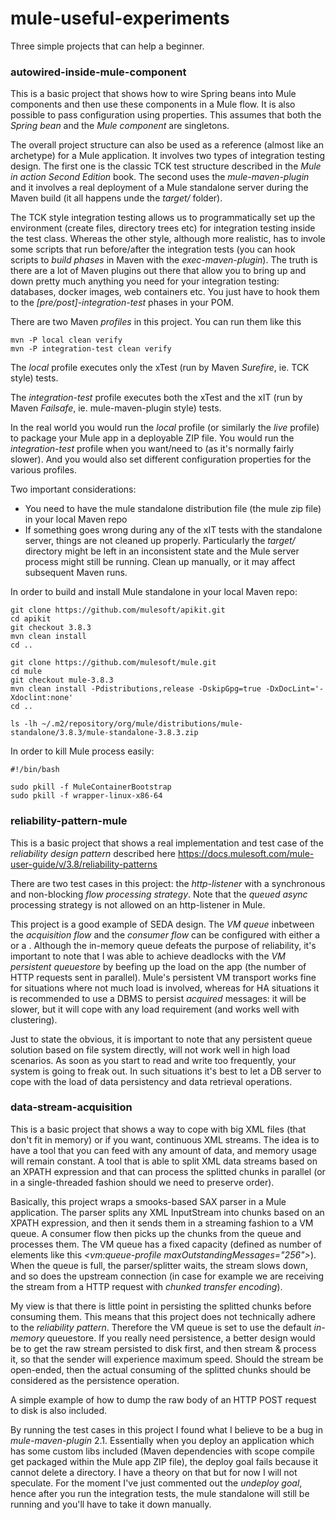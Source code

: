 # mule-useful-experiments
Three simple projects that can help a beginner.

### autowired-inside-mule-component

This is a basic project that shows how to wire Spring beans into Mule components and then use these components in a Mule flow. It is also possible to pass configuration using properties. This assumes that both the _Spring bean_ and the _Mule component_ are singletons.

The overall project structure can also be used as a reference (almost like an archetype) for a Mule application. It involves two types of integration testing design. The first one is the classic TCK test structure described in the _Mule in action Second Edition_ book. The second uses the _mule-maven-plugin_ and it involves a real deployment of a Mule standalone server during the Maven build (it all happens unde the _target/_ folder).

The TCK style integration testing allows us to programmatically set up the environment (create files, directory trees etc) for integration testing inside the test class. Whereas the other style, although more realistic, has to invole some scripts that run before/after the integration tests (you can hook scripts to _build phases_ in Maven with the _exec-maven-plugin_). The truth is there are a lot of Maven plugins out there that allow you to bring up and down pretty much anything you need for your integration testing: databases, docker images, web containers etc. You just have to hook them to the _[pre/post]-integration-test_ phases in your POM.

There are two Maven _profiles_ in this project. You can run them like this
```
mvn -P local clean verify
mvn -P integration-test clean verify
```
The _local_ profile executes only the xTest (run by Maven _Surefire_, ie. TCK style) tests.

The _integration-test_ profile executes both the xTest and the xIT (run by Maven _Failsafe_, ie. mule-maven-plugin style) tests.

In the real world you would run the _local_ profile (or similarly the _live_ profile) to package your Mule app in a deployable ZIP file. You would run the _integration-test_ profile when you want/need to (as it's normally fairly slower). And you would also set different configuration properties for the various profiles.

Two important considerations:
* You need to have the mule standalone distribution file (the mule zip file) in your local Maven repo
* If something goes wrong during any of the xIT tests with the standalone server, things are not cleaned up properly. Particularly the _target/_ directory might be left in an inconsistent state and the Mule server process might still be running. Clean up manually, or it may affect subsequent Maven runs.

In order to build and install Mule standalone in your local Maven repo:
 
 ```
git clone https://github.com/mulesoft/apikit.git
cd apikit
git checkout 3.8.3
mvn clean install
cd ..

git clone https://github.com/mulesoft/mule.git
cd mule
git checkout mule-3.8.3
mvn clean install -Pdistributions,release -DskipGpg=true -DxDocLint='-Xdoclint:none'
cd ..

ls -lh ~/.m2/repository/org/mule/distributions/mule-standalone/3.8.3/mule-standalone-3.8.3.zip
```
In order to kill Mule process easily:
 ```
 #!/bin/bash

sudo pkill -f MuleContainerBootstrap
sudo pkill -f wrapper-linux-x86-64
 ```
 
### reliability-pattern-mule

This is a basic project that shows a real implementation and test case of the _reliability design pattern_ described here https://docs.mulesoft.com/mule-user-guide/v/3.8/reliability-patterns

There are two test cases in this project: the _http-listener_ with a synchronous and non-blocking _flow processing strategy_. Note that the _queued async_ processing strategy is not allowed on an http-listener in Mule.

This project is a good example of SEDA design. The _VM queue_ inbetween the _acquisition flow_ and the _consumer flow_ can be configured with either a _<default-persistent-queue-store/>_ or a _<default-in-memory-queue-store/>_. Although the in-memory queue defeats the purpose of reliability, it's important to note that I was able to achieve deadlocks with the _VM persistent queuestore_ by beefing up the load on the app (the number of HTTP requests sent in parallel). Mule's persistent VM transport works fine for situations where not much load is involved, whereas for HA situations it is recommended to use a DBMS to persist _acquired_ messages: it will be slower, but it will cope with any load requirement (and works well with clustering).

Just to state the obvious, it is important to note that any persistent queue solution based on file system directly, will not work well in high load scenarios. As soon as you start to read and write too frequently, your system is going to freak out. In such situations it's best to let a DB server to cope with the load of data persistency and data retrieval operations.

### data-stream-acquisition

This is a basic project that shows a way to cope with big XML files (that don't fit in memory) or if you want, continuous XML streams. The idea is to have a tool that you can feed with any amount of data, and memory usage will remain constant. A tool that is able to split XML data streams based on an XPATH expression and that can process the splitted chunks in parallel (or in a single-threaded fashion should we need to preserve order).

Basically, this project wraps a smooks-based SAX parser in a Mule application. The parser splits any XML InputStream into chunks based on an XPATH expression, and then it sends them in a streaming fashion to a VM queue. A consumer flow then picks up the chunks from the queue and processes them. The VM queue has a fixed capacity (defined as number of elements like this _<vm:queue-profile maxOutstandingMessages="256">_). When the queue is full, the parser/splitter waits, the stream slows down, and so does the upstream connection (in case for example we are receiving the stream from a HTTP request with _chunked transfer encoding_).

My view is that there is little point in persisting the splitted chunks before consuming them. This means that this project does not technically adhere to the _reliability pattern_. Therefore the VM queue is set to use the default _in-memory_ queuestore. If you really need persistence, a better design would be to get the raw stream persisted to disk first, and then stream & process it, so that the sender will experience maximum speed. Should the stream be open-ended, then the actual consuming of the splitted chunks should be considered as the persistence operation.
 
A simple example of how to dump the raw body of an HTTP POST request to disk is also included.

By running the test cases in this project I found what I believe to be a bug in _mule-maven-plugin_ 2.1. Essentially when you deploy an application which has some custom libs included (Maven dependencies with scope compile get packaged within the Mule app ZIP file), the deploy goal fails because it cannot delete a directory. I have a theory on that but for now I will not speculate. For the moment I've just commented out the _undeploy goal_, hence after you run the integration tests, the mule standalone will still be running and you'll have to take it down manually. 
 